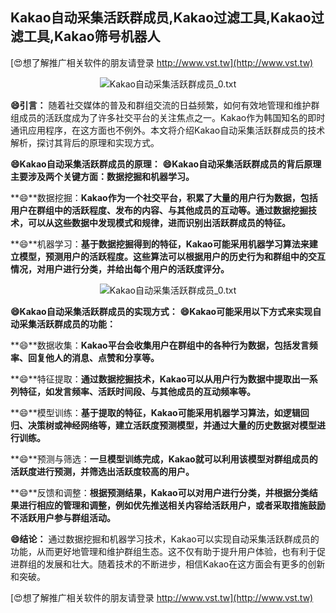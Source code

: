 ## **Kakao自动采集活跃群成员,Kakao过滤工具,Kakao过滤工具,Kakao筛号机器人**

[😍想了解推广相关软件的朋友请登录 http://www.vst.tw](http://www.vst.tw)

 <center><img src="https://vst.tw/MP4/tuiguang/png/3.png" alt="Kakao自动采集活跃群成员_0.txt"></center>

**😄引言：**
随着社交媒体的普及和群组交流的日益频繁，如何有效地管理和维护群组成员的活跃度成为了许多社交平台的关注焦点之一。Kakao作为韩国知名的即时通讯应用程序，在这方面也不例外。本文将介绍Kakao自动采集活跃群成员的技术解析，探讨其背后的原理和实现方式。

**😄Kakao自动采集活跃群成员的原理：**
**😄Kakao自动采集活跃群成员的背后原理主要涉及两个关键方面：数据挖掘和机器学习。**

**😄**数据挖掘：**Kakao作为一个社交平台，积累了大量的用户行为数据，包括用户在群组中的活跃程度、发布的内容、与其他成员的互动等。通过数据挖掘技术，可以从这些数据中发现模式和规律，进而识别出活跃群成员的特征。**

**😄**机器学习：**基于数据挖掘得到的特征，Kakao可能采用机器学习算法来建立模型，预测用户的活跃程度。这些算法可以根据用户的历史行为和群组中的交互情况，对用户进行分类，并给出每个用户的活跃度评分。**

 <center><img src="https://vst.tw/MP4/tuiguang/png/3.png" alt="Kakao自动采集活跃群成员_0.txt"></center>

**😄Kakao自动采集活跃群成员的实现方式：**
**😄Kakao可能采用以下方式来实现自动采集活跃群成员的功能：**

**😄**数据收集：**Kakao平台会收集用户在群组中的各种行为数据，包括发言频率、回复他人的消息、点赞和分享等。**

**😄**特征提取：**通过数据挖掘技术，Kakao可以从用户行为数据中提取出一系列特征，如发言频率、活跃时间段、与其他成员的互动频率等。**

**😄**模型训练：**基于提取的特征，Kakao可能采用机器学习算法，如逻辑回归、决策树或神经网络等，建立活跃度预测模型，并通过大量的历史数据对模型进行训练。**

**😄**预测与筛选：**一旦模型训练完成，Kakao就可以利用该模型对群组成员的活跃度进行预测，并筛选出活跃度较高的用户。**

**😄**反馈和调整：**根据预测结果，Kakao可以对用户进行分类，并根据分类结果进行相应的管理和调整，例如优先推送相关内容给活跃用户，或者采取措施鼓励不活跃用户参与群组活动。**

**😄结论：**
通过数据挖掘和机器学习技术，Kakao可以实现自动采集活跃群成员的功能，从而更好地管理和维护群组生态。这不仅有助于提升用户体验，也有利于促进群组的发展和壮大。随着技术的不断进步，相信Kakao在这方面会有更多的创新和突破。

[😍想了解推广相关软件的朋友请登录 http://www.vst.tw](http://www.vst.tw)



